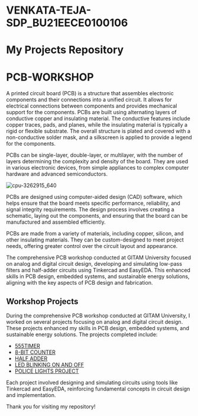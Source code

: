 # VENKATA-TEJA-SDP_BU21EECE0100106

# My Projects Repository

# PCB-WORKSHOP


A printed circuit board (PCB) is a structure that assembles electronic components and their connections into a unified circuit. It allows for electrical connections between components and provides mechanical support for the components. PCBs are built using alternating layers of conductive copper and insulating material. The conductive features include copper traces, pads, and planes, while the insulating material is typically a rigid or flexible substrate. The overall structure is plated and covered with a non-conductive solder mask, and a silkscreen is applied to provide a legend for the components.

PCBs can be single-layer, double-layer, or multilayer, with the number of layers determining the complexity and density of the board. They are used in various electronic devices, from simple appliances to complex computer hardware and advanced semiconductors.

![cpu-3262915_640](https://github.com/venkat-teja-17/PCB-WORKSHOP/assets/101350969/2d926eb5-3257-4383-b4b7-11d2971c9fb4)

PCBs are designed using computer-aided design (CAD) software, which helps ensure that the board meets specific performance, reliability, and signal integrity requirements. The design process involves creating a schematic, laying out the components, and ensuring that the board can be manufactured and assembled efficiently.


PCBs are made from a variety of materials, including copper, silicon, and other insulating materials. They can be custom-designed to meet project needs, offering greater control over the circuit layout and appearance.

The comprehensive PCB workshop conducted at GITAM University focused on analog and digital circuit design, developing and simulating low-pass filters and half-adder circuits using Tinkercad and EasyEDA. This enhanced skills in PCB design, embedded systems, and sustainable energy solutions, aligning with the key aspects of PCB design and fabrication.

## Workshop Projects

During the comprehensive PCB workshop conducted at GITAM University, I worked on several projects focusing on analog and digital circuit design. These projects enhanced my skills in PCB design, embedded systems, and sustainable energy solutions. The projects completed include:

- [555TIMER](https://github.com/venkat-teja-17/PCB-WORKSHOP/tree/main/555TIMER)
- [8-BIT COUNTER](https://github.com/venkat-teja-17/PCB-WORKSHOP/tree/main/8-BIT%20COUNTER)
- [HALF ADDER](https://github.com/venkat-teja-17/PCB-WORKSHOP/tree/main/HALF%20ADDER)
- [LED BLINKING ON AND OFF](https://github.com/venkat-teja-17/PCB-WORKSHOP/tree/main/LED%20BLINKING%20ON%20AND%20OFF)
- [POLICE LIGHTS PROJECT](https://github.com/venkat-teja-17/PCB-WORKSHOP/tree/main/POLICE%20LIGHTS%20PROJECT)

Each project involved designing and simulating circuits using tools like Tinkercad and EasyEDA, reinforcing fundamental concepts in circuit design and implementation.

Thank you for visiting my repository!

